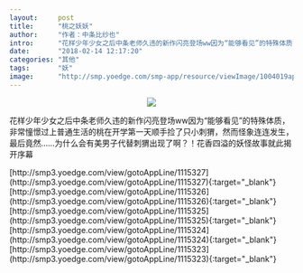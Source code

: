 ```yaml
---
layout:     post
title:      "桃之妖妖"
author:     "作者：中条比纱也"
intro:      "花样少年少女之后中条老师久违的新作闪亮登场ww因为“能够看见”的特殊体质，非常憧憬过上普通生活的桃在开学第一天顺手捡了只小刺猬，然而怪象连连发生，最后竟然……为什么会有美男子代替刺猬出现了啊？！花香四溢的妖怪故事就此揭开序幕"
date:       "2018-02-14 12:17:20"
categories: "其他"
tags:       "妖"
image:      "http://smp.yoedge.com/smp-app/resource/viewImage/1004019appline.png"
---
```

<div style="text-align: center">
<p><img src="http://smp.yoedge.com/smp-app/resource/viewImage/1004019appline.png"/></p>
</div>
<p class="post-meta">
<span>花样少年少女之后中条老师久违的新作闪亮登场ww因为“能够看见”的特殊体质，非常憧憬过上普通生活的桃在开学第一天顺手捡了只小刺猬，然而怪象连连发生，最后竟然……为什么会有美男子代替刺猬出现了啊？！花香四溢的妖怪故事就此揭开序幕</span>
</p>
[http://smp3.yoedge.com/view/gotoAppLine/1115327](http://smp3.yoedge.com/view/gotoAppLine/1115327){:target="_blank"}
[http://smp3.yoedge.com/view/gotoAppLine/1115326](http://smp3.yoedge.com/view/gotoAppLine/1115326){:target="_blank"}
[http://smp3.yoedge.com/view/gotoAppLine/1115325](http://smp3.yoedge.com/view/gotoAppLine/1115325){:target="_blank"}
[http://smp3.yoedge.com/view/gotoAppLine/1115324](http://smp3.yoedge.com/view/gotoAppLine/1115324){:target="_blank"}
[http://smp3.yoedge.com/view/gotoAppLine/1115323](http://smp3.yoedge.com/view/gotoAppLine/1115323){:target="_blank"}


